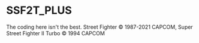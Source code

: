 # SSF2T_PLUS
The coding here isn't the best. Street Fighter © 1987-2021 CAPCOM, Super Street Fighter II Turbo © 1994 CAPCOM
